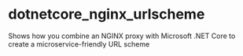 # dotnetcore_nginx_urlscheme
Shows how you combine an NGINX proxy with Microsoft .NET Core to create a microservice-friendly URL scheme
